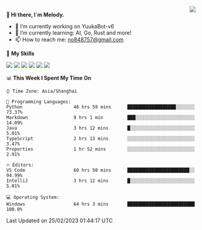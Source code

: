 <a href="#">
  <img align="right" src="https://github-readme-stats.vercel.app/api?username=melodyyuuka&count_private=true&show_icons=true" />
</a>

**👋 Hi there, I`m Melody.**

- 🔭 I’m currently working on YuukaBot-v6
- 🌱 I’m currently learning: AI, Go, Rust and more!
- 📫 How to reach me: no848757@gmail.com

🌟 **My Skills** 

![](https://img.shields.io/badge/-Python-3e74a2?style=flat-square&logo=Python&logoColor=fff)
![](https://img.shields.io/badge/-Java-007396?style=flat-square&logo=OpenJDK&logoColor=fff)
![](https://img.shields.io/badge/-Node.js-339933?style=flat-square&logo=Node.js&logoColor=fff)
![](https://img.shields.io/badge/-Git-f05032?style=flat-square&logo=git&logoColor=fff)
![](https://img.shields.io/badge/-PostgreSQL-4169e1?style=flat-square&logo=PostgreSQL&logoColor=fff)
![](https://img.shields.io/badge/-VSCode-007acc?style=flat-square&logo=Visual-Studio-Code&logoColor=fff)


<!--START_SECTION:waka-->
📊 **This Week I Spent My Time On** 

```text
⌚︎ Time Zone: Asia/Shanghai

💬 Programming Languages: 
Python                   46 hrs 59 mins      ██████████████████░░░░░░░   73.37% 
Markdown                 9 hrs 1 min         ███░░░░░░░░░░░░░░░░░░░░░░   14.09% 
Java                     3 hrs 12 mins       █░░░░░░░░░░░░░░░░░░░░░░░░   5.01% 
TypeScript               2 hrs 13 mins       ░░░░░░░░░░░░░░░░░░░░░░░░░   3.47% 
Properties               1 hr 52 mins        ░░░░░░░░░░░░░░░░░░░░░░░░░   2.91%

🔥 Editors: 
VS Code                  60 hrs 50 mins      ███████████████████████░░   94.99% 
IntelliJ                 3 hrs 12 mins       █░░░░░░░░░░░░░░░░░░░░░░░░   5.01%

💻 Operating System: 
Windows                  64 hrs 3 mins       █████████████████████████   100.0%

```


 Last Updated on 25/02/2023 01:44:17 UTC
<!--END_SECTION:waka-->
